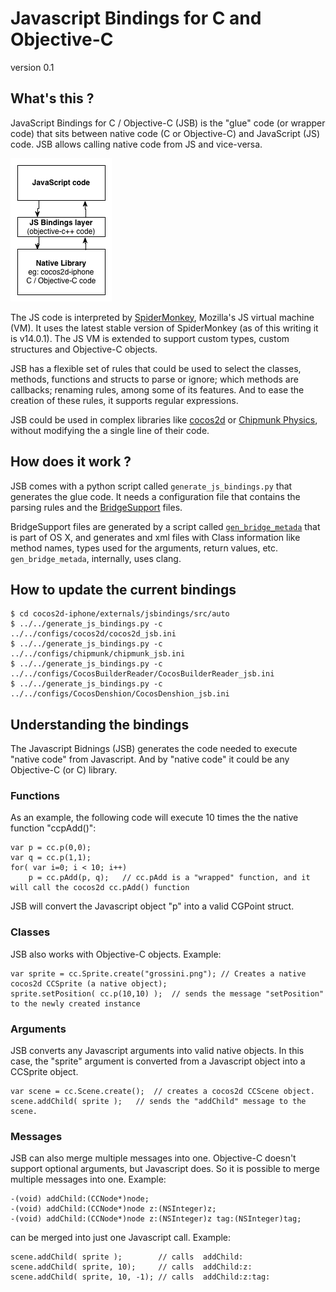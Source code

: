 # Javascript Bindings for C and Objective-C

version 0.1

## What's this ?
JavaScript Bindings for C / Objective-C (JSB) is the "glue" code (or wrapper code) that sits between native code (C or Objective-C) and JavaScript (JS) code.
JSB allows calling native code from JS and vice-versa.

![JSB layer](docs/jsb_intro.png)

The JS code is interpreted by [SpiderMonkey](https://developer.mozilla.org/en-US/docs/SpiderMonkey), Mozilla's JS virtual machine (VM).
It uses the latest stable version of SpiderMonkey (as of this writing it is v14.0.1). The JS VM is extended to support custom types, custom structures and Objective-C objects.

JSB has a flexible set of rules that could be used to select the classes, methods, functions and structs to parse or ignore; which methods are callbacks; renaming rules, among some of its features. And to ease the creation of these rules, it supports regular expressions.

JSB could be used in complex libraries like [cocos2d](http://www.cocos2d-iphone.org) or [Chipmunk Physics](http://www.chipmunk-physics.net), without modifying the a single line of their code.

## How does it work ?

JSB comes with a python script called `generate_js_bindings.py` that generates the glue code. It needs a configuration file that contains the parsing rules and the [BridgeSupport](http://developer.apple.com/library/mac/#documentation/Darwin/Reference/ManPages/man5/BridgeSupport.5.html) files.

BridgeSupport files are generated by a script called [`gen_bridge_metada`](http://developer.apple.com/library/mac/#documentation/Darwin/Reference/ManPages/man1/gen_bridge_metadata.1.html#//apple_ref/doc/man/1/gen_bridge_metadata) that is part of OS X, and generates and xml files with Class information like method names, types used for the arguments, return values, etc. `gen_bridge_metada`, internally, uses clang.

## How to update the current bindings

    $ cd cocos2d-iphone/externals/jsbindings/src/auto
    $ ../../generate_js_bindings.py -c ../../configs/cocos2d/cocos2d_jsb.ini 
    $ ../../generate_js_bindings.py -c ../../configs/chipmunk/chipmunk_jsb.ini 
    $ ../../generate_js_bindings.py -c ../../configs/CocosBuilderReader/CocosBuilderReader_jsb.ini 
    $ ../../generate_js_bindings.py -c ../../configs/CocosDenshion/CocosDenshion_jsb.ini 



## Understanding the bindings

The Javascript Bidnings (JSB) generates the code needed to execute "native code" from Javascript. And by "native code" it could be any Objective-C (or C) library.

### Functions

As an example, the following code will execute 10 times the the native function "ccpAdd()":

	var p = cc.p(0,0);
	var q = cc.p(1,1);
	for( var i=0; i < 10; i++)
		p = cc.pAdd(p, q);   // cc.pAdd is a "wrapped" function, and it will call the cocos2d cc.pAdd() function


JSB will convert the Javascript object "p" into a valid CGPoint struct.


### Classes

JSB also works with Objective-C objects. Example:

	var sprite = cc.Sprite.create("grossini.png"); // Creates a native cocos2d CCSprite (a native object);
	sprite.setPosition( cc.p(10,10) );  // sends the message "setPosition" to the newly created instance


### Arguments

JSB converts any Javascript arguments into valid native objects. In this case, the "sprite" argument is converted from a Javascript object into a CCSprite object.

	var scene = cc.Scene.create();  // creates a cocos2d CCScene object.
	scene.addChild( sprite );   // sends the "addChild" message to the scene.


### Messages

JSB can also merge multiple messages into one. Objective-C doesn't support optional arguments, but Javascript does. So it is possible to merge multiple messages into one. Example:

	-(void) addChild:(CCNode*)node;
	-(void) addChild:(CCNode*)node z:(NSInteger)z;
	-(void) addChild:(CCNode*)node z:(NSInteger)z tag:(NSInteger)tag;

can be merged into just one Javascript call. Example:

	scene.addChild( sprite );        // calls  addChild:
	scene.addChild( sprite, 10);     // calls  addChild:z:
	scene.addChild( sprite, 10, -1); // calls  addChild:z:tag: 

